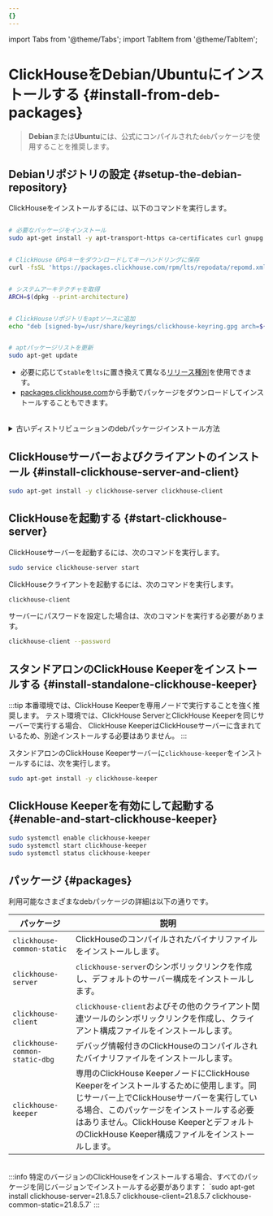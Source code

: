 ```yaml
---
{}
---
```


import Tabs from '@theme/Tabs';
import TabItem from '@theme/TabItem';


# ClickHouseをDebian/Ubuntuにインストールする {#install-from-deb-packages}

> **Debian**または**Ubuntu**には、公式にコンパイルされた`deb`パッケージを使用することを推奨します。

<VerticalStepper>

## Debianリポジトリの設定 {#setup-the-debian-repository}

ClickHouseをインストールするには、以下のコマンドを実行します。

```bash

# 必要なパッケージをインストール
sudo apt-get install -y apt-transport-https ca-certificates curl gnupg


# ClickHouse GPGキーをダウンロードしてキーハンドリングに保存
curl -fsSL 'https://packages.clickhouse.com/rpm/lts/repodata/repomd.xml.key' | sudo gpg --dearmor -o /usr/share/keyrings/clickhouse-keyring.gpg


# システムアーキテクチャを取得
ARCH=$(dpkg --print-architecture)


# ClickHouseリポジトリをaptソースに追加
echo "deb [signed-by=/usr/share/keyrings/clickhouse-keyring.gpg arch=${ARCH}] https://packages.clickhouse.com/deb stable main" | sudo tee /etc/apt/sources.list.d/clickhouse.list


# aptパッケージリストを更新
sudo apt-get update
```

- 必要に応じて`stable`を`lts`に置き換えて異なる[リリース種別](/knowledgebase/production)を使用できます。
- [packages.clickhouse.com](https://packages.clickhouse.com/deb/pool/main/c/)から手動でパッケージをダウンロードしてインストールすることもできます。
<br/>
<details>
<summary>古いディストリビューションのdebパッケージインストール方法</summary>

```bash

# 必要なパッケージをインストール
sudo apt-get install apt-transport-https ca-certificates dirmngr


# パッケージを認証するためにClickHouse GPGキーを追加
sudo apt-key adv --keyserver hkp://keyserver.ubuntu.com:80 --recv 8919F6BD2B48D754


# ClickHouseリポジトリをaptソースに追加
echo "deb https://packages.clickhouse.com/deb stable main" | sudo tee \
    /etc/apt/sources.list.d/clickhouse.list
    

# aptパッケージリストを更新
sudo apt-get update


# ClickHouseサーバーおよびクライアントパッケージをインストール
sudo apt-get install -y clickhouse-server clickhouse-client


# ClickHouseサーバーサービスを起動
sudo service clickhouse-server start


# ClickHouseコマンドラインクライアントを起動
clickhouse-client # またはパスワードを設定している場合は "clickhouse-client --password" 。
```

</details>

## ClickHouseサーバーおよびクライアントのインストール {#install-clickhouse-server-and-client}

```bash
sudo apt-get install -y clickhouse-server clickhouse-client
```

## ClickHouseを起動する {#start-clickhouse-server}

ClickHouseサーバーを起動するには、次のコマンドを実行します。

```bash
sudo service clickhouse-server start
```

ClickHouseクライアントを起動するには、次のコマンドを実行します。

```bash
clickhouse-client
```

サーバーにパスワードを設定した場合は、次のコマンドを実行する必要があります。

```bash
clickhouse-client --password
```

## スタンドアロンのClickHouse Keeperをインストールする {#install-standalone-clickhouse-keeper}

:::tip
本番環境では、ClickHouse Keeperを専用ノードで実行することを強く推奨します。
テスト環境では、ClickHouse ServerとClickHouse Keeperを同じサーバーで実行する場合、
ClickHouse KeeperはClickHouseサーバーに含まれているため、別途インストールする必要はありません。
:::

スタンドアロンのClickHouse Keeperサーバーに`clickhouse-keeper`をインストールするには、次を実行します。

```bash
sudo apt-get install -y clickhouse-keeper
```

## ClickHouse Keeperを有効にして起動する {#enable-and-start-clickhouse-keeper}

```bash
sudo systemctl enable clickhouse-keeper
sudo systemctl start clickhouse-keeper
sudo systemctl status clickhouse-keeper
```

</VerticalStepper>

## パッケージ {#packages}

利用可能なさまざまなdebパッケージの詳細は以下の通りです。

| パッケージ                           | 説明                                                                                                                                                                                                                      |
|--------------------------------------|---------------------------------------------------------------------------------------------------------------------------------------------------------------------------------------------------------------------------|
| `clickhouse-common-static`           | ClickHouseのコンパイルされたバイナリファイルをインストールします。                                                                                                                                                       |
| `clickhouse-server`                  | `clickhouse-server`のシンボリックリンクを作成し、デフォルトのサーバー構成をインストールします。                                                                                                                                 |
| `clickhouse-client`                  | `clickhouse-client`およびその他のクライアント関連ツールのシンボリックリンクを作成し、クライアント構成ファイルをインストールします。                                                                                          |
| `clickhouse-common-static-dbg`       | デバッグ情報付きのClickHouseのコンパイルされたバイナリファイルをインストールします。                                                                                                                                     |
| `clickhouse-keeper`                  | 専用のClickHouse KeeperノードにClickHouse Keeperをインストールするために使用します。同じサーバー上でClickHouseサーバーを実行している場合、このパッケージをインストールする必要はありません。ClickHouse KeeperとデフォルトのClickHouse Keeper構成ファイルをインストールします。 |

<br/>
:::info
特定のバージョンのClickHouseをインストールする場合、すべてのパッケージを同じバージョンでインストールする必要があります：
`sudo apt-get install clickhouse-server=21.8.5.7 clickhouse-client=21.8.5.7 clickhouse-common-static=21.8.5.7`
:::
